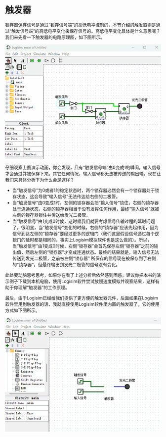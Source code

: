 # 触发器

锁存器保存信号是通过“锁存信号端”的高低电平控制的，本节介绍的触发器则是通过“触发信号端”的高低电平变化来保存信号的。高低电平变化具体是什么意思呢？我们来先看一下触发器的电路原理图，如下图所示。

![这里写图片描述](pic/3-6.gif)

仔细观察上图演示动画，你会发现，只有“触发信号端”由0变成1的瞬间，输入信号才会通过并被保存下来。其它任何情况，输入信号都无法被传送的输出端。现在让我们来具体分析下为什么会是这样？

* 当“触发信号”为0或者1的稳定状态时，两个锁存器必然会有一个锁存器处于锁存状态，这会导致“输入信号”无法传达给右侧的二极管。
* 当“触发信号”由0变成1时，左侧的锁存器会把“输入信号”锁住，右侧的锁存器处于连通状态，右侧的锁存器相当于没有发挥任何作用，最终“输入信号”就被左侧的锁存器锁住并传送给发光二极管。
* 当“触发信号”由1变成0时候，这时候我们就要考虑信号传输过程的延时问题了。很明显，当“触发信号”变化的时候，右侧的“锁存器”应该先起作用，因为信号到达左侧的“锁存器”要经过更多的逻辑门（我们这里假设信号通过每个逻辑门的延时都是相同的，事实上Logisim模拟软件也是这么做的）。所以，当“触发信号”由1变成0时候，右侧“锁存器”会首先保存左侧“锁存器”之前的输出值，然后左侧的“锁存器”才变成连通状态。最终的结果就是，输入信号无法传送到发光二极管，之前被左侧“锁存器”
所保存的信号现在被保存到了右侧的“锁存器”，但最终输出到发光二极管的信号没有变化。

此处要动脑思考思考，如果你在看了上述分析后依然感到困惑，建议你把本书的演示例子下载到本机电脑，使用Logisim软件尝试放慢速度模拟并观察结果，这样有助于你理解“触发器”的工作原理。

最后，由于Logisim已经给我们提供了更方便的触发器元件，后面如果在Logisim软件里用到触发器的话，我就直接使用Logisim软件里内置的触发器了，它的使用方式如下图所示。

![这里写图片描述](pic/3-7.gif)